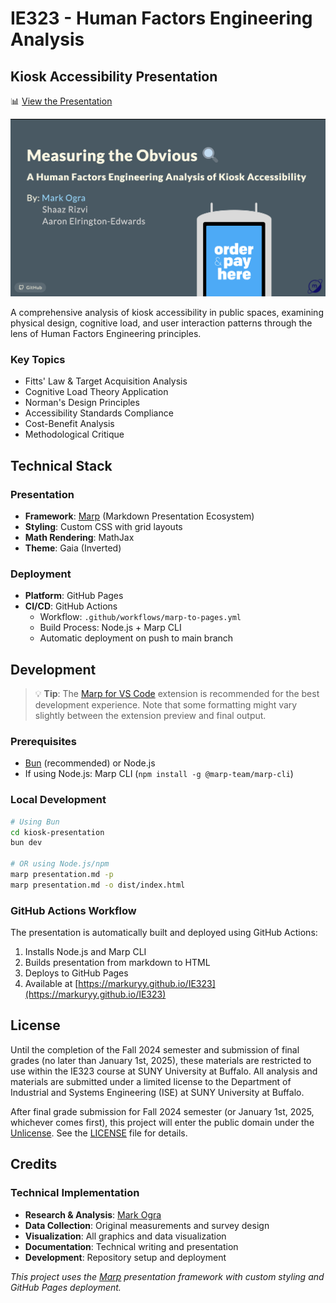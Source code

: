 # IE323 - Human Factors Engineering Analysis

## Kiosk Accessibility Presentation
📊 [View the Presentation](https://markuryy.github.io/IE323)

<a href="https://markuryy.github.io/IE323" target="_blank" rel="noopener noreferrer"><img src="kiosk-presentation/assets/thumbnail.png" alt="Thumbnail" /></a>

A comprehensive analysis of kiosk accessibility in public spaces, examining physical design, cognitive load, and user interaction patterns through the lens of Human Factors Engineering principles.

### Key Topics
- Fitts' Law & Target Acquisition Analysis
- Cognitive Load Theory Application
- Norman's Design Principles
- Accessibility Standards Compliance
- Cost-Benefit Analysis
- Methodological Critique


## Technical Stack

### Presentation
- **Framework**: [Marp](https://marp.app/) (Markdown Presentation Ecosystem)
- **Styling**: Custom CSS with grid layouts
- **Math Rendering**: MathJax
- **Theme**: Gaia (Inverted)

### Deployment
- **Platform**: GitHub Pages
- **CI/CD**: GitHub Actions
  - Workflow: `.github/workflows/marp-to-pages.yml`
  - Build Process: Node.js + Marp CLI
  - Automatic deployment on push to main branch

## Development

> 💡 **Tip**: The [Marp for VS Code](https://marketplace.visualstudio.com/items?itemName=marp-team.marp-vscode) extension is recommended for the best development experience. Note that some formatting might vary slightly between the extension preview and final output.

### Prerequisites
- [Bun](https://bun.sh/) (recommended) or Node.js
- If using Node.js: Marp CLI (`npm install -g @marp-team/marp-cli`)

### Local Development
```bash
# Using Bun
cd kiosk-presentation
bun dev

# OR using Node.js/npm
marp presentation.md -p
marp presentation.md -o dist/index.html
```

### GitHub Actions Workflow
The presentation is automatically built and deployed using GitHub Actions:
1. Installs Node.js and Marp CLI
2. Builds presentation from markdown to HTML
3. Deploys to GitHub Pages
4. Available at [https://markuryy.github.io/IE323](https://markuryy.github.io/IE323)

## License

Until the completion of the Fall 2024 semester and submission of final grades (no later than January 1st, 2025), these materials are restricted to use within the IE323 course at SUNY University at Buffalo. All analysis and materials are submitted under a limited license to the Department of Industrial and Systems Engineering (ISE) at SUNY University at Buffalo.

After final grade submission for Fall 2024 semester (or January 1st, 2025, whichever comes first), this project will enter the public domain under the [Unlicense](https://unlicense.org/). See the [LICENSE](LICENSE) file for details.

## Credits

### Technical Implementation
- **Research & Analysis**: [Mark Ogra](https://markury.dev)
- **Data Collection**: Original measurements and survey design
- **Visualization**: All graphics and data visualization
- **Documentation**: Technical writing and presentation
- **Development**: Repository setup and deployment

*This project uses the [Marp](https://marp.app/) presentation framework with custom styling and GitHub Pages deployment.*